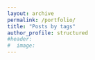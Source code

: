```yaml
---
layout: archive
permalink: /portfolio/
title: "Posts by tags"
author_profile: structured
#header:
#  image:
---
```

